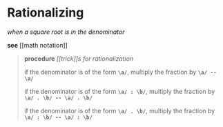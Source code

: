 # Rationalizing

_when a square root is in the denominator_

**see** [[math notation]]

> **procedure** _[[trick]]s for rationalization_
>
> if the denominator is of the form **`\a/`**, multiply the fraction by **`\a/ -- \a/`**
>
> if the denominator is of the form **`\a/ : \b/`**, multiply the fraction by **`\a/ . \b/ -- \a/ . \b/`**
>
> if the denominator is of the form **`\a/ . \b/`**, multiply the fraction by **`\a/ : \b/ -- \a/ : \b/`**
